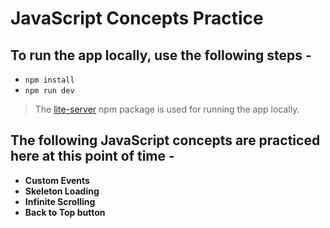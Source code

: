 # JavaScript Concepts Practice

## To run the app locally, use the following steps -

- `npm install`
- `npm run dev`

> The [lite-server](https://www.npmjs.com/package/lite-server) npm package is used for running the app locally.

## The following JavaScript concepts are practiced here at this point of time -

- **Custom Events**
- **Skeleton Loading**
- **Infinite Scrolling**
- **Back to Top button**
